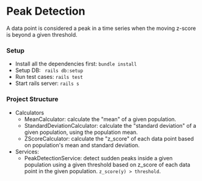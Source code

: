 # Peak Detection
A data point is considered a peak in a time series when the moving z-score is beyond a given threshold.

### Setup
- Install all the dependencies first: ```bundle install```
- Setup DB: ``` rails db:setup```
- Run test cases: ```rails test```
- Start rails server: ```rails s```

### Project Structure
- Calculators
    - MeanCalculator: calculate the "mean" of a given population.
    - StandardDeviationCalculator: calculate the "standard deviation" of a given population, using the population mean.
    - ZScoreCalculator: calculate the "z_score" of each data point based on population's mean and standard deviation.
- Services:
    - PeakDetectionService: detect sudden peaks inside a given population using a given threshold based on z_score of each data point in the given population. ```z_score(y) > threshold```.

